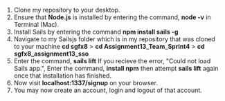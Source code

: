 1. Clone my repository to your desktop. 
2. Ensure that **Node.js** is installed by entering the command, **node -v** in Terminal (Mac). 
3. Install Sails by entering the command **npm install sails -g**
4. Navigate to my Sailsjs folder which is in my repository that was cloned to your machine
**cd sgfx8** > **cd Assignment13_Team_Sprint4** > **cd sgfx8_assignment13_sso**
5. Enter the command, **sails lift**
    If you recieve the error, "Could not load Sails app.", Enter the command, **install npm** then attempt **sails lift** again once that installation has finished. 
6. Now visit **localhost:1337/signup** on your browser. 
7. You may now create an account, login and logout of that account. 
